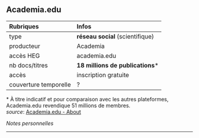 ## Academia.edu

| Rubriques | Infos |
| :-------- | :---- |
| type | **réseau social** (scientifique) |
| producteur | Academia |
| accès HEG | academia.edu |
| nb docs/titres | **18 millions de publications**\* |
| accès | inscription gratuite |
| couverture temporelle | ? |

\* À titre indicatif et pour comparaison avec les autres plateformes, Academia.edu revendique 51 millions de membres.   
*source*: [Academia.edu - About](https://www.academia.edu/about)   

*Notes personnelles*

---

